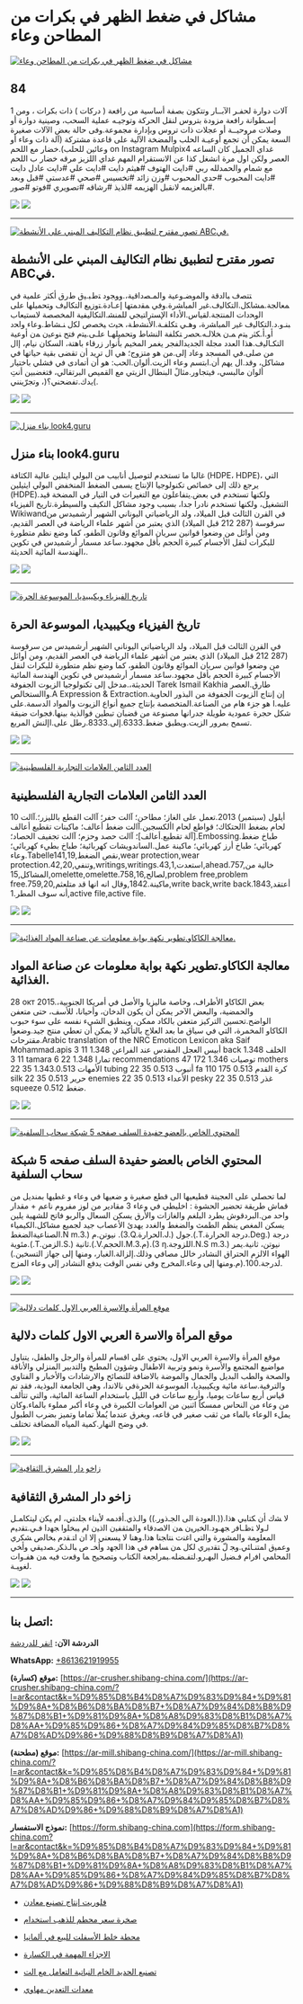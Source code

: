 # مشاكل في ضغط الظهر في بكرات من المطاحن وعاء

<a href="https://swt.shibang-china.com/?l=ar&img&k=%D9%85%D8%B4%D8%A7%D9%83%D9%84+%D9%81%D9%8A+%D8%B6%D8%BA%D8%B7+%D8%A7%D9%84%D8%B8%D9%87%D8%B1+%D9%81%D9%8A+%D8%A8%D9%83%D8%B1%D8%A7%D8%AA+%D9%85%D9%86+%D8%A7%D9%84%D9%85%D8%B7%D8%A7%D8%AD%D9%86+%D9%88%D8%B9%D8%A7%D8%A1" target="_blank">![مشاكل في ضغط الظهر في بكرات من المطاحن وعاء](http://static.shibang-china.com/all-800x300/248.jpg)</a>

## 84
1 آلات دوارة لحفـر الآبــار وتتكون بصفة أساسية من رافعة ( دركات ) ذات بكرات ، ومن إسـطوانة رافعة مزودة بتروس لنقل الحركة وتوجيـه عملية السحب، وصينية دوارة أو وصلات مروحيــة أو عجلات ذات تروس وبإدارة مجموعة.وفى حالة بعض الآلات صغيرة السعة يمكن أن تجمع أوعيـة الحلب والمضخة الآلية على قاعدة مشتركة (آلة ذات وعاء أو وعائين للحلب).خضار مع اللحم on Instagram Mulpixغداي الجميل كان الساعه 4 العصر ولكن اول مرة انشغل كذا عن الانستقرام المهم غداي اللزيز مرقه خضار ب اللحم مع شمام والحمدلله ربي #دايت الهتوف #هيثم دايت #دايت علي #دايت عادل دايت #دايت المحبوب #حدي المحبوب #وزن زائد #تخسيس #صحي #عدستي #قبل وبعد #بالعزيمه لانقبل الهزيمه #لذيذ #رشاقه #تصويري #فوتو #صور.


<a href="https://whatsapp.shibangsoft.com/WhatsApp.php" target="_blank" title="WhatsApp">![](http://static.shibang-china.com/icon/whatsapp.png)</a> <a href="https://swt.shibang-china.com/?l=ar&icon&k=%D9%85%D8%B4%D8%A7%D9%83%D9%84+%D9%81%D9%8A+%D8%B6%D8%BA%D8%B7+%D8%A7%D9%84%D8%B8%D9%87%D8%B1+%D9%81%D9%8A+%D8%A8%D9%83%D8%B1%D8%A7%D8%AA+%D9%85%D9%86+%D8%A7%D9%84%D9%85%D8%B7%D8%A7%D8%AD%D9%86+%D9%88%D8%B9%D8%A7%D8%A1" target="_blank">![](http://static.shibang-china.com/icon/chat-ar.png)</a>

---

<a href="https://swt.shibang-china.com/?l=ar&img&k=%D9%85%D8%B4%D8%A7%D9%83%D9%84+%D9%81%D9%8A+%D8%B6%D8%BA%D8%B7+%D8%A7%D9%84%D8%B8%D9%87%D8%B1+%D9%81%D9%8A+%D8%A8%D9%83%D8%B1%D8%A7%D8%AA+%D9%85%D9%86+%D8%A7%D9%84%D9%85%D8%B7%D8%A7%D8%AD%D9%86+%D9%88%D8%B9%D8%A7%D8%A1" target="_blank">![تصور مقترح لتطبيق نظام التكاليف المبني على الأنشطة ABCفي.](http://static.shibang-china.com/all-800x300/362.jpg)</a>

## تصور مقترح لتطبيق نظام التكاليف المبني على الأنشطة ABCفي.
ﺘﺘﺼﻑ ﺒﺎﻟﺩﻗﺔ ﻭﺍﻟﻤﻭﻀـﻭﻋﻴﺔ ﻭﺍﻟﻤـﺼﺩﺍﻗﻴﺔ،.ﻭﻭﺠﻭﺩ ﺘﻁﺒ.ﻴﻕ ﻁﺭﻕ ﺃﻜﺜﺭ ﻋﻠﻤﻴﺔ ﻓﻲ ﻤﻌﺎﻟﺠﺔ.ﻤﺸﺎﻜل.ﺍﻟﺘﻜﺎﻟﻴﻑ.ﻏﻴﺭ ﺍﻟﻤﺒﺎﺸﺭﺓ.ﻭﻓﻲ ﻤﻘﺩﻤﺘﻬﺎ ﺇﻋـﺎﺩﺓ.ﺘﻭﺯﻴﻊ ﺍﻟﺘﻜﺎﻟﻴﻑ ﻭﺘﺤﻤﻴﻠﻬﺎ ﻋﻠﻰ ﺍﻟﻭﺤﺩﺍﺕ ﺍﻟﻤﻨﺘﺠﺔ.ﻟﻘﻴﺎﺱ.ﺍﻷﺩﺍﺀ ﺍﻹﺴﺘﺭﺍﺘﻴﺠﻲ ﻟﻠﻤﻨﺸ.ﺍﻟﺘﻜﺎﻟﻴﻔﻴﺔ ﺍﻟﻤﺨﺼﺼﺔ ﻻﺴﺘﻴﻌﺎﺏ ﺒﻨـﻭ.ﺩ.ﺍﻟﺘﻜﺎﻟﻴﻑ ﻏﻴﺭ ﺍﻟﻤﺒﺎﺸﺭﺓ، ﻭﻫـﻲ ﺘﻜﻠﻔـﺔ.ﺍﻷﻨﺸﻁﺔ، ﺤﻴﺙ ﻴﺨﺼﺹ ﻟﻜل ﻨـﺸﺎﻁ.ﻭﻋﺎﺀ ﻭﺍﺤﺩ ﺃﻭ.ﺃ.ﻜﺜﺭ ﻴﺘﻡ ﻤـﻥ ﺨﻼﻟـﻪ.ﺤﺼﺭ ﺘﻜﻠﻔﺔ ﺍﻟﻨﺸﺎﻁ ﻭﺘﺤﻤﻴﻠﻬـﺎ ﻋﻠـﻰ.ﻴﺘﻡ ﻓﺘﺢ ﻨﻭﻋﻴﻥ ﻤﻥ ﺃﻭﻋﻴﺔ ﺍﻟﺘﻜـﺎﻟﻴﻑ.هذا العدد مجلة الجديدالفجر يغمر المخيم بأنوار زرقاء باهتة، السكان نيام، إال من صلى.في المسجد وعاد إلى.من هو متزوج؛ هي ال تريد أن تقضى بقية حياتها في مشاكل، وقد.ال يهم أن.ابتسم وعاء الزيت.ألوان.الحب: هو أن أتمادى في فشلي باختيار ألوان مالبسي، فيتجاور.مثالً البنطال الزيتي مع القميص البرتقالي، فتغضبين أنتِ )يدك.تفضحني؟(، وتجرّينني.


<a href="https://whatsapp.shibangsoft.com/WhatsApp.php" target="_blank" title="WhatsApp">![](http://static.shibang-china.com/icon/whatsapp.png)</a> <a href="https://swt.shibang-china.com/?l=ar&icon&k=%D9%85%D8%B4%D8%A7%D9%83%D9%84+%D9%81%D9%8A+%D8%B6%D8%BA%D8%B7+%D8%A7%D9%84%D8%B8%D9%87%D8%B1+%D9%81%D9%8A+%D8%A8%D9%83%D8%B1%D8%A7%D8%AA+%D9%85%D9%86+%D8%A7%D9%84%D9%85%D8%B7%D8%A7%D8%AD%D9%86+%D9%88%D8%B9%D8%A7%D8%A1" target="_blank">![](http://static.shibang-china.com/icon/chat-ar.png)</a>

---

<a href="https://swt.shibang-china.com/?l=ar&img&k=%D9%85%D8%B4%D8%A7%D9%83%D9%84+%D9%81%D9%8A+%D8%B6%D8%BA%D8%B7+%D8%A7%D9%84%D8%B8%D9%87%D8%B1+%D9%81%D9%8A+%D8%A8%D9%83%D8%B1%D8%A7%D8%AA+%D9%85%D9%86+%D8%A7%D9%84%D9%85%D8%B7%D8%A7%D8%AD%D9%86+%D9%88%D8%B9%D8%A7%D8%A1" target="_blank">![بناء منزل look4.guru](http://static.shibang-china.com/all-800x300/576.jpg)</a>

## بناء منزل look4.guru
غالبا ما تستخدم لتوصيل أنابيب من البولي ايثلين عالية الكثافة (HDPE، HDPE)، التي يرجع ذلك إلى خصائص تكنولوجيا الإنتاج يسمى الضغط المنخفض البولي ايثيلين (HDPE).ولكنها تستخدم في بعض.يتفاعلون مع التغيرات في التيار في المضخة قيد التشغيل، ولكنها تستخدم نادرا جدا، بسبب وجود مشاكل التكيف والسيطرة.تاريخ الفيزياء Wikiwandفي القرن الثالث قبل الميلاد، ولد الرياضياتي اليوناني الشهير أرشميدس من سرقوسة (287 212 قبل الميلاد) الذي يعتبر من أشهر علماء الرياضة في العصر القديم، ومن أوائل من وضعوا قوانين سريان الموائع وقانون الطفو، كما وضع نظم متطورة للبكرات لنقل الأجسام كبيرة الحجم بأقل مجهود.ساعد مسمار أرشميدس في تكوين الهندسة المائية الحديثة،.


<a href="https://whatsapp.shibangsoft.com/WhatsApp.php" target="_blank" title="WhatsApp">![](http://static.shibang-china.com/icon/whatsapp.png)</a> <a href="https://swt.shibang-china.com/?l=ar&icon&k=%D9%85%D8%B4%D8%A7%D9%83%D9%84+%D9%81%D9%8A+%D8%B6%D8%BA%D8%B7+%D8%A7%D9%84%D8%B8%D9%87%D8%B1+%D9%81%D9%8A+%D8%A8%D9%83%D8%B1%D8%A7%D8%AA+%D9%85%D9%86+%D8%A7%D9%84%D9%85%D8%B7%D8%A7%D8%AD%D9%86+%D9%88%D8%B9%D8%A7%D8%A1" target="_blank">![](http://static.shibang-china.com/icon/chat-ar.png)</a>

---

<a href="https://swt.shibang-china.com/?l=ar&img&k=%D9%85%D8%B4%D8%A7%D9%83%D9%84+%D9%81%D9%8A+%D8%B6%D8%BA%D8%B7+%D8%A7%D9%84%D8%B8%D9%87%D8%B1+%D9%81%D9%8A+%D8%A8%D9%83%D8%B1%D8%A7%D8%AA+%D9%85%D9%86+%D8%A7%D9%84%D9%85%D8%B7%D8%A7%D8%AD%D9%86+%D9%88%D8%B9%D8%A7%D8%A1" target="_blank">![تاريخ الفيزياء ويكيبيديا، الموسوعة الحرة](http://static.shibang-china.com/all-800x300/236.jpg)</a>

## تاريخ الفيزياء ويكيبيديا، الموسوعة الحرة
في القرن الثالث قبل الميلاد، ولد الرياضياتي اليوناني الشهير أرشميدس من سرقوسة (287 212 قبل الميلاد) الذي يعتبر من أشهر علماء الرياضة في العصر القديم، ومن أوائل من وضعوا قوانين سريان الموائع وقانون الطفو، كما وضع نظم متطورة للبكرات لنقل الأجسام كبيرة الحجم بأقل مجهود.ساعد مسمار أرشميدس في تكوين الهندسة المائية الحديثة،.مدخل إلى تكنولوجيا الزيوت الجفوفة Tarek Ismail Kakhia طارق.العصر واالستخالص.A Expression &amp; Extraction.إن إنتاج الزيوت الجفوفة من البذور الحاوية عليه.ا هو جزء هام من الصناعة.المتخصصة بإنتاج جميع أنواع الزيوت والمواد الدسمة.على شكل حجرة عمودية طويلة جدرانها مصنوعة من قضبان تبطين فوالذية بينها.فجوات ضيقة تسمح بمرور الزيت.ويطبق ضغط.6333.إلى.8333.رطل على.اإلنش المربع.


<a href="https://whatsapp.shibangsoft.com/WhatsApp.php" target="_blank" title="WhatsApp">![](http://static.shibang-china.com/icon/whatsapp.png)</a> <a href="https://swt.shibang-china.com/?l=ar&icon&k=%D9%85%D8%B4%D8%A7%D9%83%D9%84+%D9%81%D9%8A+%D8%B6%D8%BA%D8%B7+%D8%A7%D9%84%D8%B8%D9%87%D8%B1+%D9%81%D9%8A+%D8%A8%D9%83%D8%B1%D8%A7%D8%AA+%D9%85%D9%86+%D8%A7%D9%84%D9%85%D8%B7%D8%A7%D8%AD%D9%86+%D9%88%D8%B9%D8%A7%D8%A1" target="_blank">![](http://static.shibang-china.com/icon/chat-ar.png)</a>

---

<a href="https://swt.shibang-china.com/?l=ar&img&k=%D9%85%D8%B4%D8%A7%D9%83%D9%84+%D9%81%D9%8A+%D8%B6%D8%BA%D8%B7+%D8%A7%D9%84%D8%B8%D9%87%D8%B1+%D9%81%D9%8A+%D8%A8%D9%83%D8%B1%D8%A7%D8%AA+%D9%85%D9%86+%D8%A7%D9%84%D9%85%D8%B7%D8%A7%D8%AD%D9%86+%D9%88%D8%B9%D8%A7%D8%A1" target="_blank">![العدد الثامن العلامات التجارية الفلسطينية](http://static.shibang-china.com/all-800x300/864.jpg)</a>

## العدد الثامن العلامات التجارية الفلسطينية
10 أيلول (سبتمبر) 2013.تعمل على الغاز؛ مطاحن؛ آالت حفر؛ آالت القطع بالليزر؛.آالت لحام بضغط االحتكاك؛ قواطع لحام األكسجين.آالت ضغط أعالف؛ ماكينات تقطيع أعالف [آلة تقطيع.أعالف]؛ آالت حصد وحزم؛ آالت تجفيف الحصاد؛.Embossing.طباخ ضغط كهربائي؛ طباخ أرز كهربائي؛ ماكينة عمل.الساندويشات كهربائية؛ طباخ بطيء كهربائي؛ وعاء.Tabelle141,نقص الضغط,19,wear protection,wear protection.42,وتنفي,20,writings,writings.43,استعدت,1,ahead.757,خالية من المشاكل,15,omelette,omelette.758,لصالح,16,problem free,problem free.759,ماكينة.1842,وقال انه انها قد متلعثم,20,write back,write back.1843,أعتقد أنه سوف المطر.1,active file,active file.


<a href="https://whatsapp.shibangsoft.com/WhatsApp.php" target="_blank" title="WhatsApp">![](http://static.shibang-china.com/icon/whatsapp.png)</a> <a href="https://swt.shibang-china.com/?l=ar&icon&k=%D9%85%D8%B4%D8%A7%D9%83%D9%84+%D9%81%D9%8A+%D8%B6%D8%BA%D8%B7+%D8%A7%D9%84%D8%B8%D9%87%D8%B1+%D9%81%D9%8A+%D8%A8%D9%83%D8%B1%D8%A7%D8%AA+%D9%85%D9%86+%D8%A7%D9%84%D9%85%D8%B7%D8%A7%D8%AD%D9%86+%D9%88%D8%B9%D8%A7%D8%A1" target="_blank">![](http://static.shibang-china.com/icon/chat-ar.png)</a>

---

<a href="https://swt.shibang-china.com/?l=ar&img&k=%D9%85%D8%B4%D8%A7%D9%83%D9%84+%D9%81%D9%8A+%D8%B6%D8%BA%D8%B7+%D8%A7%D9%84%D8%B8%D9%87%D8%B1+%D9%81%D9%8A+%D8%A8%D9%83%D8%B1%D8%A7%D8%AA+%D9%85%D9%86+%D8%A7%D9%84%D9%85%D8%B7%D8%A7%D8%AD%D9%86+%D9%88%D8%B9%D8%A7%D8%A1" target="_blank">![معالجة الكاكاو.تطوير نكهة بوابة معلومات عن صناعة المواد الغذائية.](http://static.shibang-china.com/all-800x300/250.jpg)</a>

## معالجة الكاكاو.تطوير نكهة بوابة معلومات عن صناعة المواد الغذائية.
28 окт 2015.بعض الكاكاو الأطراف، وخاصة ماليزيا والأصل في أمريكا الجنوبية، والحمضية، والبعض الآخر يمكن أن يكون الدخان، وأحيانا، للأسف، حتى متعفن الواضح.تحسين التركيز متعفن بالكاد ممكن، وينطبق الشيء نفسه على سوء حبوب الكاكاو المخمرة، التي في سياق ما بعد العلاج بالتأكيد لا يمكن أن تعطي منتج جيد.وضعوا مقترحات.Arabic translation of the NRC Emoticon Lexicon aka Saif Mohammad.apis أبيس العجل المقدس عند الفراعن 1.348 11 3 back الخلف 1.348 11 3 tamara تمارا 1.348 22 6 recommendations توصيات 1.346 172 47 mothers الأمهات 1.343.0.513 35 22 tubing أنبوب 0.513 35 22 fa كرة القدم 0.513 175 110 silk حرير 0.513 35 22 enemies الأعداء 0.513 35 22 pesky غذر 0.513 35 22 squeeze ضغط 0.512.


<a href="https://whatsapp.shibangsoft.com/WhatsApp.php" target="_blank" title="WhatsApp">![](http://static.shibang-china.com/icon/whatsapp.png)</a> <a href="https://swt.shibang-china.com/?l=ar&icon&k=%D9%85%D8%B4%D8%A7%D9%83%D9%84+%D9%81%D9%8A+%D8%B6%D8%BA%D8%B7+%D8%A7%D9%84%D8%B8%D9%87%D8%B1+%D9%81%D9%8A+%D8%A8%D9%83%D8%B1%D8%A7%D8%AA+%D9%85%D9%86+%D8%A7%D9%84%D9%85%D8%B7%D8%A7%D8%AD%D9%86+%D9%88%D8%B9%D8%A7%D8%A1" target="_blank">![](http://static.shibang-china.com/icon/chat-ar.png)</a>

---

<a href="https://swt.shibang-china.com/?l=ar&img&k=%D9%85%D8%B4%D8%A7%D9%83%D9%84+%D9%81%D9%8A+%D8%B6%D8%BA%D8%B7+%D8%A7%D9%84%D8%B8%D9%87%D8%B1+%D9%81%D9%8A+%D8%A8%D9%83%D8%B1%D8%A7%D8%AA+%D9%85%D9%86+%D8%A7%D9%84%D9%85%D8%B7%D8%A7%D8%AD%D9%86+%D9%88%D8%B9%D8%A7%D8%A1" target="_blank">![المحتوي الخاص بالعضو حفيدة السلف صفحه 5 شبكة سحاب السلفية](http://static.shibang-china.com/all-800x300/1101.jpg)</a>

## المحتوي الخاص بالعضو حفيدة السلف صفحه 5 شبكة سحاب السلفية
لما تحصلي على العجينة قطيعيها الى قطع صغيرة و ضعيها في وعاء و غطيها بمنديل من قماش طريقة تحضير الحشوة : اخليطي في وعاء 3 مقادير من لوز مفروم ناعم + مقدار واحد من.البردقوش يطرد البلغم والغازات والأرق يسكن السعال والربو فاتح للشهية يلين يسكن المغص ينظم الطمث والضغط والغدد يهدئ الأعصاب جيد لجميع مشاكل.الكيمياء الصناعيةالضغط.N m.3.) نيوتن.م .(3.Q.الحرارة.J.) جول.(.T.درجة الحرارة.Deg.) درجة مئوية.(.T.الزمن.S.) ثانية.(.V.الحجم.M.3.م).(3 η.اللزوجة.N.S m.3.) نيوتن، ثانية.يمر الهواء الالزم الحتراق النشادر خالل مصافي وذلك.إلزالة.الغبار، ومنها إلى جهاز التسخين.) لدرجة.100.(م.ومنها إلى وعاء.المخرج وفي نفس الوقت يدفع النشادر إلى وعاء المزج.


<a href="https://whatsapp.shibangsoft.com/WhatsApp.php" target="_blank" title="WhatsApp">![](http://static.shibang-china.com/icon/whatsapp.png)</a> <a href="https://swt.shibang-china.com/?l=ar&icon&k=%D9%85%D8%B4%D8%A7%D9%83%D9%84+%D9%81%D9%8A+%D8%B6%D8%BA%D8%B7+%D8%A7%D9%84%D8%B8%D9%87%D8%B1+%D9%81%D9%8A+%D8%A8%D9%83%D8%B1%D8%A7%D8%AA+%D9%85%D9%86+%D8%A7%D9%84%D9%85%D8%B7%D8%A7%D8%AD%D9%86+%D9%88%D8%B9%D8%A7%D8%A1" target="_blank">![](http://static.shibang-china.com/icon/chat-ar.png)</a>

---

<a href="https://swt.shibang-china.com/?l=ar&img&k=%D9%85%D8%B4%D8%A7%D9%83%D9%84+%D9%81%D9%8A+%D8%B6%D8%BA%D8%B7+%D8%A7%D9%84%D8%B8%D9%87%D8%B1+%D9%81%D9%8A+%D8%A8%D9%83%D8%B1%D8%A7%D8%AA+%D9%85%D9%86+%D8%A7%D9%84%D9%85%D8%B7%D8%A7%D8%AD%D9%86+%D9%88%D8%B9%D8%A7%D8%A1" target="_blank">![موقع المرأة والاسرة العربي الاول كلمات دلالية](http://static.shibang-china.com/all-800x300/728.jpg)</a>

## موقع المرأة والاسرة العربي الاول كلمات دلالية
موقع المرأة والاسرة العربي الاول، يحتوي على اقسام للمرأة والرجل والطفل، يتناول مواضيع المجتمع والأسرة ونمو وتربية الاطفال وشؤون المطبخ والتدبير المنزلي والأناقة والصحة والطب البديل والجمال والموضة بالاضافة للنصائح والارشادات والأخبار و الفتاوي والترفية.ساعة مائية ويكيبيديا، الموسوعة الحرةفي نالاندا، وهي الجامعة البوذية، فقد تم قياس أربع ساعات يوميا، وأربع ساعات في الليل باستخدام الساعة المائية، والتي تتألف من وعاء من النحاس ممسكاً اثنين من العوامات الكبيرة في وعاء أكبر مملوء بالماء.وكان يملء الوعاء بالماء من ثقب صغير في قاعه، ويغرق عندما يُملأ تماما وتميز بضرب الطبول في وضح النهار.كمية المياه المضافة تختلف.


<a href="https://whatsapp.shibangsoft.com/WhatsApp.php" target="_blank" title="WhatsApp">![](http://static.shibang-china.com/icon/whatsapp.png)</a> <a href="https://swt.shibang-china.com/?l=ar&icon&k=%D9%85%D8%B4%D8%A7%D9%83%D9%84+%D9%81%D9%8A+%D8%B6%D8%BA%D8%B7+%D8%A7%D9%84%D8%B8%D9%87%D8%B1+%D9%81%D9%8A+%D8%A8%D9%83%D8%B1%D8%A7%D8%AA+%D9%85%D9%86+%D8%A7%D9%84%D9%85%D8%B7%D8%A7%D8%AD%D9%86+%D9%88%D8%B9%D8%A7%D8%A1" target="_blank">![](http://static.shibang-china.com/icon/chat-ar.png)</a>

---

<a href="https://swt.shibang-china.com/?l=ar&img&k=%D9%85%D8%B4%D8%A7%D9%83%D9%84+%D9%81%D9%8A+%D8%B6%D8%BA%D8%B7+%D8%A7%D9%84%D8%B8%D9%87%D8%B1+%D9%81%D9%8A+%D8%A8%D9%83%D8%B1%D8%A7%D8%AA+%D9%85%D9%86+%D8%A7%D9%84%D9%85%D8%B7%D8%A7%D8%AD%D9%86+%D9%88%D8%B9%D8%A7%D8%A1" target="_blank">![زاﺧﻮ دار المشرق الثقافية](http://static.shibang-china.com/all-800x300/182.jpg)</a>

## زاﺧﻮ دار المشرق الثقافية
ﻻ ﺸﻙ ﺃﻥ ﻜﺘﺎﺒﻲ ﻫﺫﺍ.((.ﺍﻟﻌﻭﺩﺓ ﺍﻟﻰ ﺍﻟﺠـﺫﻭﺭ.)) ﻭﺍﻟـﺫﻱ.ﺃﻗﺩﻤﻪ ﻷﺒﻨﺎﺀ ﺠﻠﺩﺘﻲ، ﻟﻡ ﻴﻜﻥ ﻟﻴﺘﻜﺎﻤـل ﻟـﻭﻻ ﺘﻅـﺎﻓﺭ ﺠﻬـﻭﺩ.ﺍﻟﺨﻴﺭﻴﻥ ﻤﻥ ﺍﻻﺼﺩﻗﺎﺀ ﻭﺍﻟﻤﺜﻘﻔﻴﻥ ﺍﻟﺫﻴﻥ ﻟﻡ ﻴﺒﺨﻠﻭﺍ ﺠﻬﺩﺍ ﻓـﻲ.ﺘﻘﺩﻴﻡ ﺍﻟﻤﻌﻠﻭﻤﺔ ﻭﺍﻟﻤﺸﻭﺭﺓ ﻭﺍﻟﺘﻲ ﺍﻏﻨﺕ ﻨﺘﺎﺠﻨﺎ ﻫﺫﺍ.ﻭﻫﻨﺎ ﻻ ﻴﺴﻌﻨﻲ ﺇﻻ ﺍﻥ ﺍﺘ.ﻘﺩﻡ ﺒﺨﺎﻟﺹ ﺸﻜﺭﻱ ﻭﻋﻤﻴﻕ ﺍﻤﺘﻨـﺎﺌﻲ.ﻭﺠ لّ ﺘﻘﺩﻴﺭﻱ ﻟﻜل ﻤﻥ ﺴﺎﻫﻡ ﻓﻲ ﻫﺫﺍ ﺍﻟﺠﻬﺩ ﻭﺃﺨـ ﺹ ﺒﺎﻟـﺫﻜﺭ.ﺼﺩﻴﻘﻲ ﻭﺃﺨﻲ ﺍﻟﻤﺤﺎﻤﻲ ﺍﻓﺭﺍﻡ ﻓـﻀﻴل ﺍﻟﺒﻬـﺭﻭ.ﻟﺘﻔـﻀﻠﻪ.ﺒﻤﺭﺍﺠﻌﺔ ﺍﻟﻜﺘﺎﺏ ﻭﺘﺼﺤﻴﺢ ﻤﺎ ﻭﻗﻌﺕ ﻓﻴﻪ ﻤﻥ ﻫﻔـﻭﺍﺕ ﻟﻐﻭﻴـﺔ.

<a href="https://whatsapp.shibangsoft.com/WhatsApp.php" target="_blank" title="WhatsApp">![](http://static.shibang-china.com/icon/whatsapp.png)</a> <a href="https://swt.shibang-china.com/?l=ar&icon&k=%D9%85%D8%B4%D8%A7%D9%83%D9%84+%D9%81%D9%8A+%D8%B6%D8%BA%D8%B7+%D8%A7%D9%84%D8%B8%D9%87%D8%B1+%D9%81%D9%8A+%D8%A8%D9%83%D8%B1%D8%A7%D8%AA+%D9%85%D9%86+%D8%A7%D9%84%D9%85%D8%B7%D8%A7%D8%AD%D9%86+%D9%88%D8%B9%D8%A7%D8%A1" target="_blank">![](http://static.shibang-china.com/icon/chat-ar.png)</a>

---
## اتصل بنا:

**الدردشة الآن:** [انقر للدردشة](https://swt.shibang-china.com?l=ar&contact&k=%D9%85%D8%B4%D8%A7%D9%83%D9%84+%D9%81%D9%8A+%D8%B6%D8%BA%D8%B7+%D8%A7%D9%84%D8%B8%D9%87%D8%B1+%D9%81%D9%8A+%D8%A8%D9%83%D8%B1%D8%A7%D8%AA+%D9%85%D9%86+%D8%A7%D9%84%D9%85%D8%B7%D8%A7%D8%AD%D9%86+%D9%88%D8%B9%D8%A7%D8%A1)

**WhatsApp:**  [+8613621919955](https://whatsapp.shibangsoft.com/WhatsApp.php)

**موقع (كسارة):** [https://ar-crusher.shibang-china.com/](https://ar-crusher.shibang-china.com/?l=ar&contact&k=%D9%85%D8%B4%D8%A7%D9%83%D9%84+%D9%81%D9%8A+%D8%B6%D8%BA%D8%B7+%D8%A7%D9%84%D8%B8%D9%87%D8%B1+%D9%81%D9%8A+%D8%A8%D9%83%D8%B1%D8%A7%D8%AA+%D9%85%D9%86+%D8%A7%D9%84%D9%85%D8%B7%D8%A7%D8%AD%D9%86+%D9%88%D8%B9%D8%A7%D8%A1)

**موقع (مطحنة):** [https://ar-mill.shibang-china.com/](https://ar-mill.shibang-china.com/?l=ar&contact&k=%D9%85%D8%B4%D8%A7%D9%83%D9%84+%D9%81%D9%8A+%D8%B6%D8%BA%D8%B7+%D8%A7%D9%84%D8%B8%D9%87%D8%B1+%D9%81%D9%8A+%D8%A8%D9%83%D8%B1%D8%A7%D8%AA+%D9%85%D9%86+%D8%A7%D9%84%D9%85%D8%B7%D8%A7%D8%AD%D9%86+%D9%88%D8%B9%D8%A7%D8%A1)

**نموذج الاستفسار:** [https://form.shibang-china.com](https://form.shibang-china.com?l=ar&contact&k=%D9%85%D8%B4%D8%A7%D9%83%D9%84+%D9%81%D9%8A+%D8%B6%D8%BA%D8%B7+%D8%A7%D9%84%D8%B8%D9%87%D8%B1+%D9%81%D9%8A+%D8%A8%D9%83%D8%B1%D8%A7%D8%AA+%D9%85%D9%86+%D8%A7%D9%84%D9%85%D8%B7%D8%A7%D8%AD%D9%86+%D9%88%D8%B9%D8%A7%D8%A1)

* [فلوريت إنتاج تصنيع معادن](../21/%D9%81%D9%84%D9%88%D8%B1%D9%8A%D8%AA%20%D8%A5%D9%86%D8%AA%D8%A7%D8%AC%20%D8%AA%D8%B5%D9%86%D9%8A%D8%B9%20%D9%85%D8%B9%D8%A7%D8%AF%D9%86.md)

* [صخرة سعر محطم للذهب استخدام](../25/%D8%B5%D8%AE%D8%B1%D8%A9%20%D8%B3%D8%B9%D8%B1%20%D9%85%D8%AD%D8%B7%D9%85%20%D9%84%D9%84%D8%B0%D9%87%D8%A8%20%D8%A7%D8%B3%D8%AA%D8%AE%D8%AF%D8%A7%D9%85.md)

* [محطة خلط الأسفلت للبيع في ألمانيا](../21/%D9%85%D8%AD%D8%B7%D8%A9%20%D8%AE%D9%84%D8%B7%20%D8%A7%D9%84%D8%A3%D8%B3%D9%81%D9%84%D8%AA%20%D9%84%D9%84%D8%A8%D9%8A%D8%B9%20%D9%81%D9%8A%20%D8%A3%D9%84%D9%85%D8%A7%D9%86%D9%8A%D8%A7.md)

* [الاجزاء المهمة في الكسارة](../21/%D8%A7%D9%84%D8%A7%D8%AC%D8%B2%D8%A7%D8%A1%20%D8%A7%D9%84%D9%85%D9%87%D9%85%D8%A9%20%D9%81%D9%8A%20%D8%A7%D9%84%D9%83%D8%B3%D8%A7%D8%B1%D8%A9.md)

* [تصنيع الحديد الخام النباتية التعامل مع الت](../23/%D8%AA%D8%B5%D9%86%D9%8A%D8%B9%20%D8%A7%D9%84%D8%AD%D8%AF%D9%8A%D8%AF%20%D8%A7%D9%84%D8%AE%D8%A7%D9%85%20%D8%A7%D9%84%D9%86%D8%A8%D8%A7%D8%AA%D9%8A%D8%A9%20%D8%A7%D9%84%D8%AA%D8%B9%D8%A7%D9%85%D9%84%20%D9%85%D8%B9%20%D8%A7%D9%84%D8%AA.md)

* [معدات التعدين مهاوي](../23/%D9%85%D8%B9%D8%AF%D8%A7%D8%AA%20%D8%A7%D9%84%D8%AA%D8%B9%D8%AF%D9%8A%D9%86%20%D9%85%D9%87%D8%A7%D9%88%D9%8A.md)